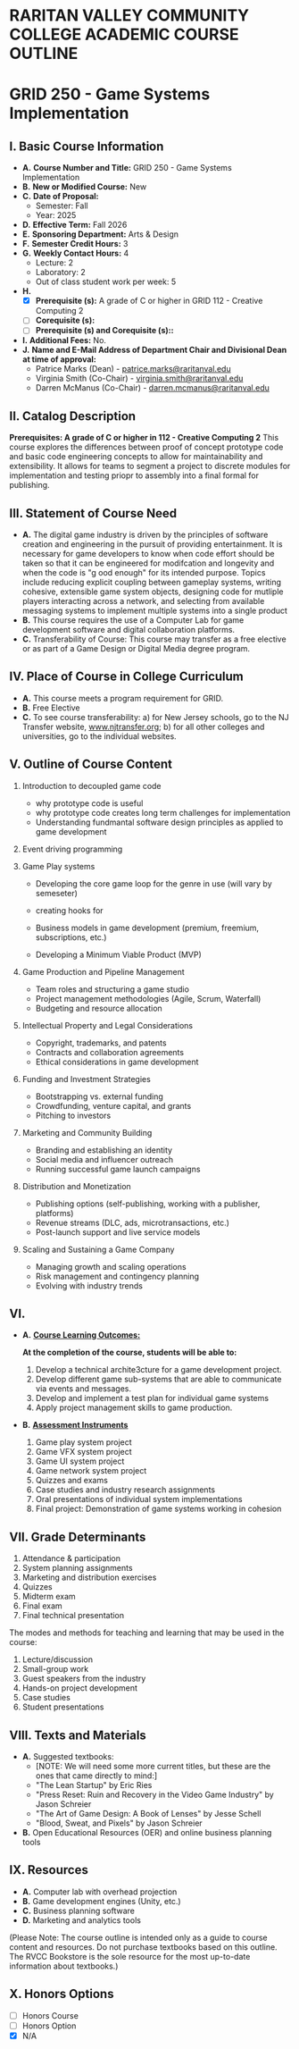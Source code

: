 # RARITAN VALLEY COMMUNITY COLLEGE ACADEMIC COURSE OUTLINE

# GRID 250 - Game Systems Implementation

## I. Basic Course Information

- **A.** **Course Number and Title:** GRID 250 - Game Systems Implementation
- **B.** **New or Modified Course:** New
- **C.** **Date of Proposal:**
    - Semester: Fall  
    - Year: 2025
- **D.** **Effective Term:** Fall 2026
- **E.** **Sponsoring Department:** Arts & Design
- **F.** **Semester Credit Hours:** 3
- **G.** **Weekly Contact Hours:** 4
    - Lecture: 2
    - Laboratory: 2
    - Out of class student work per week: 5
- **H.** 
    - [x] **Prerequisite (s):** A grade of C or higher in GRID 112 - Creative Computing 2
    - [ ] **Corequisite (s):** 
    - [ ] **Prerequisite (s) and **Corequisite (s):**:**
- **I.** **Additional Fees:** No.
- **J.** **Name and E-Mail Address of Department Chair and Divisional Dean at time of approval:** 
    - Patrice Marks (Dean) - patrice.marks@raritanval.edu
    - Virginia Smith (Co-Chair) - virginia.smith@raritanval.edu
    - Darren McManus (Co-Chair) - darren.mcmanus@raritanval.edu

## II. Catalog Description

**Prerequisites: A grade of C or higher in 112 - Creative Computing 2** This course explores the differences between proof of concept prototype code and basic code engineering concepts to allow for maintainability and extensibility. It allows for teams to segment a project to discrete modules for implementation and testing priopr to assembly into a final formal for publishing.

## III. Statement of Course Need

- **A.** The digital game industry is driven by the principles of software creation and engineering in the pursuit of providing entertainment. It is necessary for game developers to know when code effort should be taken so that it can be engineered for modifcation and longevity and when the code is "g ood enough" for its intended purpose. Topics include reducing explicit coupling between gameplay systems, writing cohesive, extensible game system objects, designing code for mutliple players interacting across a network, and selecting from available messaging systems to implement multiple systems into a single product 
- **B.** This course requires the use of a Computer Lab for game development software and digital collaboration platforms.
- **C.** Transferability of Course: This course may transfer as a free elective or as part of a Game Design or Digital Media degree program.

## IV. Place of Course in College Curriculum

- **A.** This course meets a program requirement for GRID.
- **B.** Free Elective
- **C.** To see course transferability: a) for New Jersey schools, go to the NJ Transfer website, www.njtransfer.org; b) for all other colleges and universities, go to the individual websites.

## V. Outline of Course Content

1. Introduction to decoupled game code
    - why prototype code is useful
    - why prototype code creates long term challenges for implementation
    - Understanding fundmantal software design principles as applied to game development
      
2. Event driving programming
   

4. Game Play systems
    - Developing the core game loop for the genre in use (will vary by semeseter)
    - creating hooks for 
   
    - Business models in game development (premium, freemium, subscriptions, etc.)
    - Developing a Minimum Viable Product (MVP)

6. Game Production and Pipeline Management
    - Team roles and structuring a game studio
    - Project management methodologies (Agile, Scrum, Waterfall)
    - Budgeting and resource allocation

7. Intellectual Property and Legal Considerations
    - Copyright, trademarks, and patents
    - Contracts and collaboration agreements
    - Ethical considerations in game development

8. Funding and Investment Strategies
    - Bootstrapping vs. external funding
    - Crowdfunding, venture capital, and grants
    - Pitching to investors

9. Marketing and Community Building
    - Branding and establishing an identity
    - Social media and influencer outreach
    - Running successful game launch campaigns

10. Distribution and Monetization
    - Publishing options (self-publishing, working with a publisher, platforms)
    - Revenue streams (DLC, ads, microtransactions, etc.)
    - Post-launch support and live service models

11. Scaling and Sustaining a Game Company
    - Managing growth and scaling operations
    - Risk management and contingency planning
    - Evolving with industry trends

## VI. 

- **A.** **<u>Course Learning Outcomes:</u>**

    **At the completion of the course, students will be able to:**
    1. Develop a technical archite3cture for a game development project.
    2. Develop different game sub-systems that are able to communicate via events and messages.
    3. Develop and implement a test plan for individual game systems
    4. Apply project management skills to game production.

- **B.** **<u>Assessment Instruments</u>**
    1. Game play system project
    2. Game VFX system project
    3. Game UI system project
    4. Game network system project
    5. Quizzes and exams
    6. Case studies and industry research assignments
    7. Oral presentations of individual system implementations
    8. Final project: Demonstration of game systems working in cohesion

## VII. Grade Determinants

1. Attendance & participation
1. System planning assignments
1. Marketing and distribution exercises
1. Quizzes
1. Midterm exam
1. Final exam
1. Final technical presentation

The modes and methods for teaching and learning that may be used in the course:

1. Lecture/discussion
1. Small-group work
1. Guest speakers from the industry
1. Hands-on project development
1. Case studies
1. Student presentations
   

## VIII. Texts and Materials
- **A.** Suggested textbooks:
    - [NOTE: We will need some more current titles, but these are the ones that came directly to mind:]
    - "The Lean Startup" by Eric Ries
    - "Press Reset: Ruin and Recovery in the Video Game Industry" by Jason Schreier
    - "The Art of Game Design: A Book of Lenses" by Jesse Schell
    - "Blood, Sweat, and Pixels" by Jason Schreier
- **B.** Open Educational Resources (OER) and online business planning tools

## IX. Resources
- **A.** Computer lab with overhead projection
- **B.** Game development engines (Unity, etc.)
- **C.** Business planning software
- **D.** Marketing and analytics tools

(Please Note: The course outline is intended only as a guide to course content and resources. Do not purchase textbooks based on this outline. The RVCC Bookstore is the sole resource for the most up-to-date information about textbooks.)

## X. Honors Options
- [ ] Honors Course
- [ ] Honors Option
- [x] N/A
